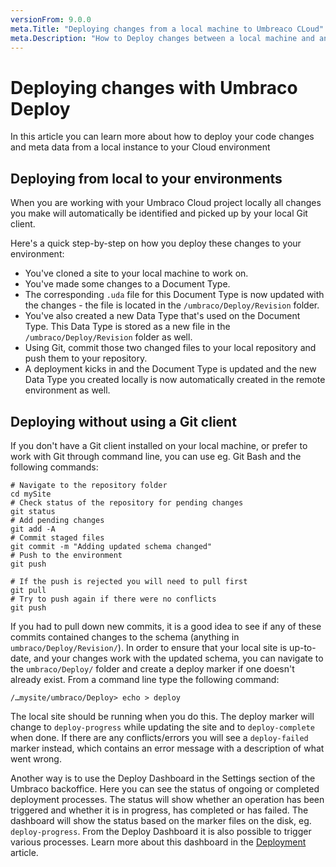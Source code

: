 ```yaml
---
versionFrom: 9.0.0
meta.Title: "Deploying changes from a local machine to Umbreaco CLoud"
meta.Description: "How to Deploy changes between a local machine and an environment with Umbraco Deploy using either a Git Gui or without"
---
```


# Deploying changes with Umbraco Deploy

In this article you can learn more about how to deploy your code changes and meta data from a local instance to your Cloud environment

## Deploying from local to your environments

When you are working with your Umbraco Cloud project locally all changes you make will automatically be identified and picked up by your local Git client.

Here's a quick step-by-step on how you deploy these changes to your environment:

- You've cloned a site to your local machine to work on.
- You've made some changes to a Document Type.
- The corresponding `.uda` file for this Document Type is now updated with the changes - the file is located in the `/umbraco/Deploy/Revision` folder.
- You've also created a new Data Type that's used on the Document Type. This Data Type is stored as a new file in the `/umbraco/Deploy/Revision` folder as well.
- Using Git, commit those two changed files to your local repository and push them to your repository.
- A deployment kicks in and the Document Type is updated and the new Data Type you created locally is now automatically created in the remote environment as well.

## Deploying without using a Git client

If you don't have a Git client installed on your local machine, or prefer to work with Git through command line, you can use eg. Git Bash and the following commands:

```none
# Navigate to the repository folder
cd mySite
# Check status of the repository for pending changes
git status
# Add pending changes
git add -A
# Commit staged files
git commit -m "Adding updated schema changed"
# Push to the environment
git push

# If the push is rejected you will need to pull first
git pull
# Try to push again if there were no conflicts
git push
```

If you had to pull down new commits, it is a good idea to see if any of these commits contained changes to the schema (anything in `umbraco/Deploy/Revision/`). In order to ensure that your local site is up-to-date, and your changes work with the updated schema, you can navigate to the `umbraco/Deploy/` folder and create a deploy marker if one doesn't already exist. From a command line type the following command:

`/…mysite/umbraco/Deploy> echo > deploy`

The local site should be running when you do this. The deploy marker will change to `deploy-progress` while updating the site and to `deploy-complete` when done. If there are any conflicts/errors you will see a `deploy-failed` marker instead, which contains an error message with a description of what went wrong.

Another way is to use the Deploy Dashboard in the Settings section of the Umbraco backoffice. Here you can see the status of ongoing or completed deployment processes. The status will show whether an operation has been triggered and whether it is in progress, has completed or has failed. The dashboard will show the status based on the marker files on the disk, eg. `deploy-progress`. From the Deploy Dashboard it is also possible to trigger various processes. Learn more about this dashboard in the [Deployment](../)
 article.
